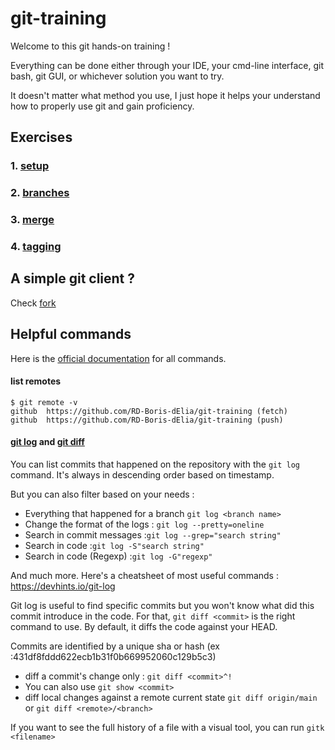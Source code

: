 # git-training

Welcome to this git hands-on training !

Everything can be done either through your IDE, your cmd-line interface, git bash, git GUI, or whichever solution you want to try.

It doesn't matter what method you use, I just hope it helps your understand how to properly use git and gain proficiency.

## Exercises

### 1. [setup](./exercises/setup.md)

### 2. [branches](./exercises/branches.md)

### 3. [merge](./exercises/merge.md)

### 4. [tagging](./exercises/tagging.md)

## A simple git client ?

Check [fork](https://git-fork.com/)

## Helpful commands

Here is the [official documentation](https://git-scm.com/docs) for all commands. 

#### list remotes

```console
$ git remote -v
github  https://github.com/RD-Boris-dElia/git-training (fetch)
github  https://github.com/RD-Boris-dElia/git-training (push)
```

#### [git log](https://git-scm.com/docs/git-log) and [git diff](https://git-scm.com/docs/git-diff)

You can list commits that happened on the repository with the `git log` command. It's always in descending order based on timestamp.

But you can also filter based on your needs :

- Everything that happened for a branch `git log <branch name>`
- Change the format of the logs : `git log --pretty=oneline`
- Search in commit messages :`git log --grep="search string"`
- Search in code :`git log -S"search string"`
- Search in code (Regexp) :`git log -G"regexp"`

And much more. Here's a cheatsheet of most useful commands : https://devhints.io/git-log

Git log is useful to find specific commits but you won't know what did this commit introduce in the code.
For that, `git diff <commit>` is the right command to use. By default, it diffs the code against your HEAD.

Commits are identified by a unique sha or hash (ex :431df8fddd622ecb1b31f0b669952060c129b5c3)

- diff a commit's change only : `git diff <commit>^!`
- You can also use `git show <commit>`
- diff local changes against a remote current state `git diff origin/main` or `git diff <remote>/<branch>`

If you want to see the full history of a file with a visual tool, you can run `gitk <filename>`
